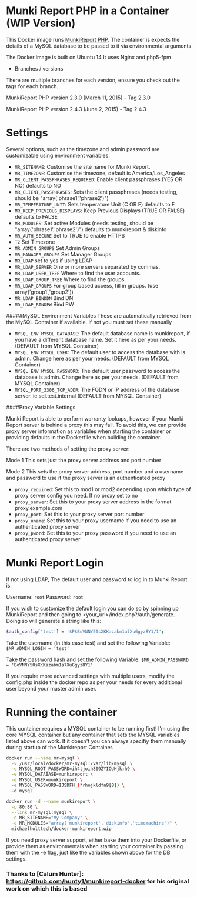 Munki Report PHP in a Container (WIP Version)
=============

This Docker image runs [MunkiReport PHP](https://github.com/munkireport/munkireport-php).
The container is expects the details of a MySQL database to be passed to it via environmental arguments

The Docker image is built on Ubuntu 14
It uses Nginx and php5-fpm

* Branches / versions

There are multiple branches for each version, ensure you check out the tags for each branch.

MunkiReport PHP version 2.3.0 (March 11, 2015) - Tag 2.3.0

MunkiReport PHP version 2.4.3 (June 2, 2015) - Tag 2.4.3


# Settings

Several options, such as the timezone and admin password are customizable using environment variables.

* ``MR_SITENAME``: Customise the site name for Munki Report.
* ``MR_TIMEZONE``: Customise the timezone, default is America/Los_Angeles
* ``MR_CLIENT_PASSPHRASES_REQUIRED``: Enable client passphrases (YES OR NO) defaults to NO
* ``MR_CLIENT_PASSPHRASES``: Sets the client passphrases (needs testing, should be "array('phrase1','phrase2')")
* ``MR_TEMPERATURE_UNIT``: Sets temperature Unit (C OR F) defaults to F
* ``MR_KEEP_PREVIOUS_DISPLAYS``: Keep Previous Displays (TRUE OR FALSE) defaults to FALSE
* ``MR_MODULES``: Set active Modules (needs testing, should be "array('phrase1','phrase2')") defaults to munkireport & diskinfo
* ``MR_AUTH_SECURE`` Set to TRUE to enable HTTPS
* ``TZ`` Set Timezone
* ``MR_ADMIN_GROUPS`` Set Admin Groups
* ``MR_MANAGER_GROUPS`` Set Manager Groups
* ``MR_LDAP`` set to yes if using LDAP
* ``MR_LDAP_SERVER`` One or more servers separated by commas.
* ``MR_LDAP_USER_TREE`` Where to find the user accounts.
* ``MR_LDAP_GROUP_TREE`` Where to find the groups.
* ``MR_LDAP_GROUPS`` For group based access, fill in groups. (use array('group1','group2'))
* ``MR_LDAP_BINDDN`` Bind DN
* ``MD_LDAP_BINDPW`` Bind PW


#####MySQL Environment Variables
These are automatically retrieved from the  MySQL Container if available.  If not you must set these manually

* ``MYSQL_ENV_MYSQL_DATABASE``: The default database name is munkireport, if you have a different database name. Set it here as per your needs. (DEFAULT from MYSQL Container)
* ``MYSQL_ENV_MYSQL_USER``: The default user to access the database with is admin. Change here as per your needs. (DEFAULT from MYSQL Container)
* ``MYSQL_ENV_MYSQL_PASSWORD``: The default user password to access the database is admin. Change here as per your needs. (DEFAULT from MYSQL Container)
* ``MYSQL_PORT_3306_TCP_ADDR``: The FQDN or IP address of the database server. ie sql.test.internal (DEFAULT from MYSQL Container)

####Proxy Variable Settings

Munki Report is able to perform warranty lookups, however if your Munki Report server is behind a proxy this may fail.
To avoid this, we can provide proxy server information as variables when starting the container or providing defaults
in the Dockerfile when building the container.

There are two methods of setting the proxy server:

Mode 1
This sets just the proxy server address and port number

Mode 2
This sets the proxy server address, port number and a username and password to use if the proxy server is an authenticated proxy

* ``proxy_required``: Set this to mod1 or mod2 depending upon which type of proxy server config you need. If no proxy set to no
* ``proxy_server``: Set this to your proxy server address in the format proxy.example.com
* ``proxy_port``: Set this to your proxy server port number
* ``proxy_uname``: Set this to your proxy username if you need to use an authenticated proxy server
* ``proxy_pword``: Set this to your proxy password if you need to use an authenticated proxy server


# Munki Report Login

If not using LDAP, The default user and password to log in to Munki Report is:

Username: ``root`` Password: ``root``

If you wish to customize the default login you can do so by spinning up MunkiReport and then going to <your_url>/index.php?/auth/generate.  
Doing so will generate a string like this:
````bash
$auth_config['test'] = '$P$BoVNNY50sXKKazabm1a7XuGgyz8Y1/1';
````

Take the username (in this case test) and set the following Variable:
``$MR_ADMIN_LOGIN = 'test'``

Take the password hash and set the following Variable:
``$MR_ADMIN_PASSWORD = 'BoVNNY50sXKKazabm1a7XuGgyz8Y1'``

If you require more advanced settings with multiple users, modify the config.php inside the docker repo as per your needs for every additional user beyond your master admin user.

# Running the container

This container requires a MYSQL container to be running first! I'm using the core MYSQL container but any container that sets the MYSQL variables listed above can work.  If it doesn't you can always specifiy them manually during startup of the Munkireport Container.

````bash
docker run --name mr-mysql \
  -v /usr/local/docker/mr-mysql:/var/lib/mysql \
  -e MYSQL_ROOT_PASSWORD=ih4tjoih809ZYIOUHjk;h9 \
  -e MYSQL_DATABASE=munkireport \
  -e MYSQL_USER=munkireport \
  -e MYSQL_PASSWORD=IJSDFH_(*rhojkldfn9[8]) \
  -d mysql
````



```bash
docker run -d --name munkireport \
  -p 80:80 \
  --link mr-mysql:mysql \
  -e MR_SITENAME="My Company" \
  -e MR_MODULES="array('munkireport','diskinfo','timemachine')" \
  michaelholttech/docker-munkireport:wip
```

If you need proxy server support, either bake them into your Dockerfile, or provide them as environmentals when starting your container
by passing them with the -e flag, just like the variables shown above for the DB settings.

### Thanks to [Calum Hunter]: https://github.com/hunty1/munkireport-docker for his original work on which this is based
